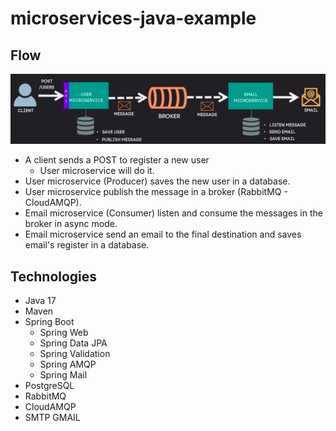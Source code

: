 # microservices-java-example

## Flow

![title](flow.png)

* A client sends a POST to register a new user
  * User microservice will do it.
* User microservice (Producer) saves the new user in a database.
* User microservice publish the message in a broker (RabbitMQ - CloudAMQP).
* Email microservice (Consumer) listen and consume the messages in the broker in async mode.
* Email microservice send an email to the final destination and saves email's register in a database.

## Technologies

* Java 17
* Maven
* Spring Boot
  * Spring Web
  * Spring Data JPA
  * Spring Validation
  * Spring AMQP
  * Spring Mail
* PostgreSQL
* RabbitMQ
* CloudAMQP
* SMTP GMAIL
